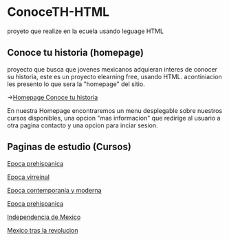 # ConoceTH-HTML
proyeto que realize en la ecuela usando leguage HTML

## Conoce tu historia (homepage)
proyecto que busca que jovenes mexicanos adquieran interes de conocer su historia, este es un proyecto elearning free, usando HTML.
acontiniacion les presento lo que sera la "homepage" del sitio.

->[Homepage Conoce tu historia](base.html)

En nuestra Homepage encontraremos un menu desplegable sobre nuestros cursos disponibles, una opcion "mas informacion" que redirige al usuario a otra pagina
contacto y una opcion para inciar sesion.


## Paginas de estudio (Cursos)

[Epoca prehispanica](curso1.html)

[Epoca virreinal](curso2.html)

[Epoca contemporania y moderna](curso3.html)

[Epoca prehispanica](curso4.html)

[Independencia de Mexico](curso5.html)

[Mexico tras la revolucion](curso6.html)
